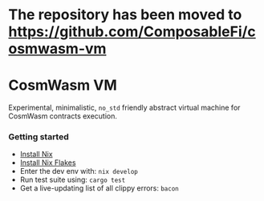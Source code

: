 # The repository has been moved to https://github.com/ComposableFi/cosmwasm-vm

# CosmWasm VM

Experimental, minimalistic, `no_std` friendly abstract virtual machine for CosmWasm contracts execution.

### Getting started

- [Install Nix](https://nixos.org/download.html)
- [Install Nix Flakes](https://nixos.wiki/wiki/Flakes)
- Enter the dev env with: `nix develop`
- Run test suite using: `cargo test`
- Get a live-updating list of all clippy errors: `bacon`

